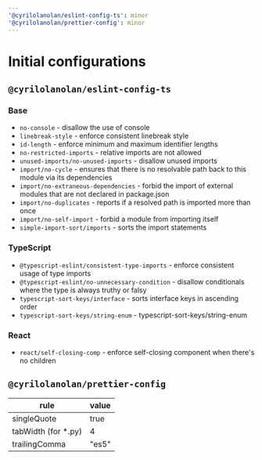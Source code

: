 ```yaml
---
'@cyrilolanolan/eslint-config-ts': minor
'@cyrilolanolan/prettier-config': minor
---
```


# Initial configurations

## `@cyrilolanolan/eslint-config-ts`

### Base

- `no-console` - disallow the use of console
- `linebreak-style` - enforce consistent linebreak style
- `id-length` - enforce minimum and maximum identifier lengths
- `no-restricted-imports` - relative imports are not allowed
- `unused-imports/no-unused-imports` - disallow unused imports
- `import/no-cycle` - ensures that there is no resolvable path back to this module via its dependencies
- `import/no-extraneous-dependencies` - forbid the import of external modules that are not declared in package.json
- `import/no-duplicates` - reports if a resolved path is imported more than once
- `import/no-self-import` - forbid a module from importing itself
- `simple-import-sort/imports` - sorts the import statements

### TypeScript

- `@typescript-eslint/consistent-type-imports` - enforce consistent usage of type imports
- `@typescript-eslint/no-unnecessary-condition` - disallow conditionals where the type is always truthy or falsy
- `typescript-sort-keys/interface` - sorts interface keys in ascending order
- `typescript-sort-keys/string-enum` - typescript-sort-keys/string-enum

### React

- `react/self-closing-comp` - enforce self-closing component when there's no children

## `@cyrilolanolan/prettier-config`

| rule                 | value |
| -------------------- | ----- |
| singleQuote          | true  |
| tabWidth (for \*.py) | 4     |
| trailingComma        | "es5" |
